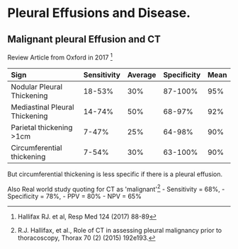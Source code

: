 # Pleural Effusions and Disease.

## Malignant pleural Effusion and CT 

Review Article from Oxford in 2017 [^1]

|Sign | Sensitivity | Average | Specificity | Mean |
|:---|:---|:---|:---|:---|  
Nodular Pleural Thickening | 18-53% | 30% | 87-100% | 95% |
Mediastinal Pleural Thickening | 14-74% | 50% | 68-97% | 92% |
Parietal thickening >1cm | 7-47% | 25% | 64-98% | 90% |
Circumferential thickening | 7-54% | 30% | 63-100% | 90% | 

But circumferential thickening is less specific if there is a pleural effusion. 

[^1]: Hallifax RJ. et al, Resp Med 124 (2017) 88-89 

Also Real world study quoting for CT as 'malignant'[^2] 
	- Sensitivity = 68%,
	- Specificity = 78%,
	- PPV = 80% 
	- NPV = 65% 

[^2]: R.J. Hallifax, et al., Role of CT in assessing pleural malignancy prior to thoracoscopy, Thorax 70 (2) (2015) 192e193.
